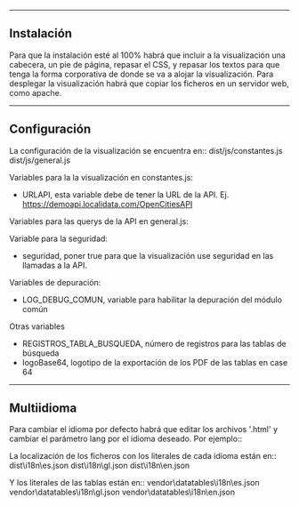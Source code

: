 ------------
Instalación
------------
Para que la instalación esté al 100% habrá que incluir a la visualización una cabecera, un pie de página, repasar el CSS, y repasar los textos para que tenga la forma corporativa de donde se va a alojar la visualización.
Para desplegar la visualización habrá que copiar los ficheros en un servidor web, como apache.

------------
Configuración
------------
La configuración de la visualización se encuentra en::
    dist/js/constantes.js
	dist/js/general.js

Variables para la la visualización en constantes.js:
* URLAPI, esta variable debe de tener la URL de la API. Ej. https://demoapi.localidata.com/OpenCitiesAPI

Variables para las querys de la API en general.js:

Variable para la seguridad:
* seguridad, poner true para que la visualización use seguridad en las llamadas a la API.

Variables de depuración:
* LOG_DEBUG_COMUN, variable para habilitar la depuración del módulo común

Otras variables
* REGISTROS_TABLA_BUSQUEDA, número de registros para las tablas de búsqueda
* logoBase64, logotipo de la exportación de los PDF de las tablas en case 64

------------
Multiidioma
------------
Para cambiar el idioma por defecto habrá que editar los archivos '.html' y cambiar el parámetro lang por el idioma deseado. Por ejemplo::
    <html lang="gl" dir="ltr">
    
La localización de los ficheros con los literales de cada idioma están en::
    dist\i18n\es.json
    dist\i18n\gl.json
    dist\i18n\en.json
    
Y los literales de las tablas están en::
    vendor\datatables\i18n\es.json
    vendor\datatables\i18n\gl.json
    vendor\datatables\i18n\en.json
    
